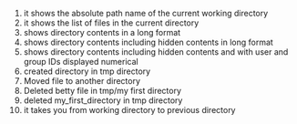 1) it shows the absolute path name of the current working directory
2) it shows the list of files in the current directory
3) shows directory contents in a long format
4) shows directory contents including hidden contents in long format
5) shows directory contents including hidden contents and with user and group IDs displayed numerical
6)  created directory in tmp directory
7) Moved file to another directory
8) Deleted betty file in tmp/my first directory
9) deleted my_first_directory in tmp directory
10) it takes you from working directory to previous directory 